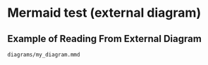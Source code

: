 # Mermaid test (external diagram)

## Example of Reading From External Diagram
 
`diagrams/my_diagram.mmd`

